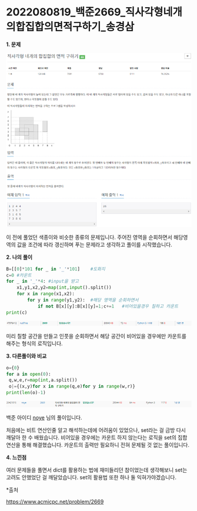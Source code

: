 # 2022080819_백준2669_직사각형네개의합집합의면적구하기_송경삼



**1. 문제**

![](20220819_백준2669_직사각형네개의합집합의면적구하기_assets/2022-08-19-16-54-27-image.png)

이 전에 풀었던 색종이와 비슷한 종류의 문제입니다. 주어진 영역을 순회하면서 해당영역의 값을 조건에 따라 갱신하며 푸는 문제라고 생각하고 풀이를 시작했습니다.



**2. 나의 풀이**

```python
B=[[0]*101 for _ in '_'*101]    #도화지
c=0 #카운트
for _ in '_'*4: #input을 받고
    x1,y1,x2,y2=map(int,input().split())
    for x in range(x1,x2):
        for y in range(y1,y2):  #해당 영역을 순회하면서
            if not B[x][y]:B[x][y]=1;c+=1   #비어있을경우 칠하고 카운트
print(c)
```

![](20220819_백준2669_직사각형네개의합집합의면적구하기_assets/2022-08-19-16-54-52-image.png)

미리 칠할 공간을 만들고 인풋을 순회하면서 해당 공간이 비어있을 경우에만 카운트를 해주는 형식의 로직입니다.



**3. 다른풀이와 비교**

```python
o={0}
for a in open(0):
 q,w,e,r=map(int,a.split())
 o|={(x,y)for x in range(q,e)for y in range(w,r)}
print(len(o)-1)
```

![](20220819_백준2669_직사각형네개의합집합의면적구하기_assets/2022-08-19-16-56-05-image.png)

백준 아이디 [noye](https://www.acmicpc.net/user/noye) 님의 풀이입니다.

처음에는 비트 연산인줄 알고 해석하는데에 어려움이 있었으나, set라는 걸 금방 다시 깨달아 한 수 배웠습니다. 비어있을 경우에는 카운트 하지 않는다는 로직을 set의 집합 연산을 통해 해결했습니다. 카운트의 출력만 필요하니 전혀 문제될 것 없는 풀이입니다.



**4. 느낀점**

여러 문제들을 풀면서 dict를 활용하는 법에 재미들리던 참이었는데 생각해보니 set는 고려도 안했었단 걸 깨달았습니다. set의 활용법 또한 하나 둘 익혀가야겠습니다.



*출처

https://www.acmicpc.net/problem/2669
